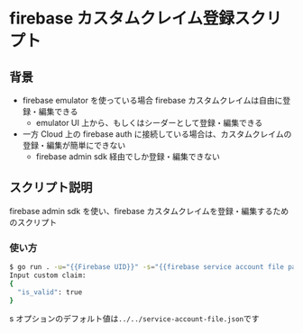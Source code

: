 # firebase カスタムクレイム登録スクリプト

## 背景

- firebase emulator を使っている場合 firebase カスタムクレイムは自由に登録・編集できる
  - emulator UI 上から、もしくはシーダーとして登録・編集できる
- 一方 Cloud 上の firebase auth に接続している場合は、カスタムクレイムの登録・編集が簡単にできない
  - firebase admin sdk 経由でしか登録・編集できない

## スクリプト説明

firebase admin sdk を使い、firebase カスタムクレイムを登録・編集するためのスクリプト

### 使い方

```sh
$ go run . -u="{{Firebase UID}}" -s="{{firebase service account file path}}"
Input custom claim:
{
  "is_valid": true
}
```

s オプションのデフォルト値は`../../service-account-file.json`です
